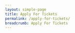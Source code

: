 ```yaml
---
layout: simple-page
title: Apply For Tickets
permalink: /apply-for-tickets/
breadcrumb: Apply For Tickets
---
```

